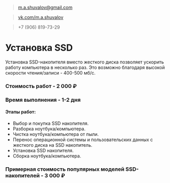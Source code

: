 > m.a.shuvalov@gmail.com

> <a href="https://vk.com/m.a.shuvalov">vk.com/m.a.shuvalov</a>

> +7 (906) 819-73-29

# Установка SSD

Установка SSD-накопителя вместо жесткого диска позволяет ускорить работу компьютера в несколько раз. Это возможно благодаря высокой скорости чтения/записи - 400-500 мб/с.

### Стоимость работ - 2 000 ₽
### Время выполнения - 1-2 дня
#### Этапы работ:

- Выбор и покупка SSD накопителя.
- Разборка ноутбука/компьютера.
- Чистка ноутбука/компьютера от пыли.
- Перенос операционной системы и пользовательских данных с жесткого диска на SSD накопитель.
- Установка SSD накопителя.
- Сборка ноутбука/компьютера.

### Примерная стоимость популярных моделей SSD-накопителей - 3 000 ₽
